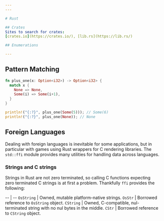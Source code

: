 ```yaml
---
---

# Rust

## Crates
Sites to search for crates:
[crates.io](https://crates.io/), [lib.rs](https://lib.rs/)

## Enumerations

---
```


## Pattern Matching

```rust
fn plus_one(x: Option<i32>) -> Option<i32> {
  match x {
    None => None,
    Some(i) => Some(i+1),
  }
}

println!("{:?}", plus_one(Some(5))); // Some(6)
println!("{:?}", plus_one(None)); // None
```

## Foreign Languages
Dealing with foreign languages is inevitable for some applications,
but in particular with games using Rust wrappers for C rendering libraries.
The `std::ffi` module provides many utilities for handling data across
languages.

### Strings and C strings
Strings in Rust are not zero terminated, so calling C functions expecting
zero terminated C strings is at first a problem. Thankfully `ffi` provides
the following:

-- | --
`OsString` | Owned, mutable platform-native strings.
`OsStr` | Borrowed reference to `OsString` object.
`CString` | Owned, C-compatible, nul-terminated string with no nul bytes in the middle.
`CStr` | Borrowed reference to `CString` object.

